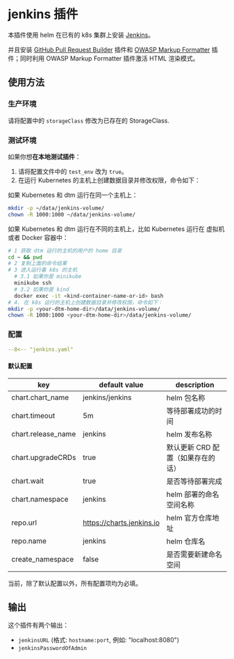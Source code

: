 # jenkins 插件

本插件使用 helm 在已有的 k8s 集群上安装 [Jenkins](https://jenkins.io)。

并且安装 [GitHub Pull Request Builder](https://plugins.jenkins.io/ghprb/) 插件和 [OWASP Markup Formatter](https://plugins.jenkins.io/antisamy-markup-formatter/) 插件；同时利用 OWASP Markup Formatter 插件激活 HTML 渲染模式。

## 使用方法

### 生产环境

请将配置中的 `storageClass` 修改为已存在的 StorageClass.

### 测试环境

如果你想**在本地测试插件**：

1. 请将配置文件中的 `test_env` 改为 `true`。
2. 在运行 Kubernetes 的主机上创建数据目录并修改权限，命令如下：

如果 Kubernetes 和 dtm 运行在同一个主机上：

```bash
mkdir -p ~/data/jenkins-volume/
chown -R 1000:1000 ~/data/jenkins-volume/
```

如果 Kubernetes 和 dtm 运行在不同的主机上，比如 Kubernetes 运行在 虚拟机或者 Docker 容器中：

```bash
# 1 获取 dtm 运行的主机的用户的 home 目录
cd ~ && pwd
# 2 复制上面的命令结果
# 3 进入运行着 k8s 的主机
  # 3.1 如果你是 minikube
  minikube ssh
  # 3.2 如果你是 kind
  docker exec -it <kind-container-name-or-id> bash
# 4. 在 k8s 运行的主机上创建数据目录并修改权限，命令如下：
mkdir -p <your-dtm-home-dir>/data/jenkins-volume/
chown -R 1000:1000 <your-dtm-home-dir>/data/jenkins-volume/
```

### 配置

```yaml
--8<-- "jenkins.yaml"
```

#### 默认配置

| key                | default value             | description                                        |
| ----               | ----                      | ----                                               |
| chart.chart_name   | jenkins/jenkins           | helm 包名称                                        |
| chart.timeout      | 5m                        | 等待部署成功的时间                                 |
| chart.release_name | jenkins                   | helm 发布名称                                      |
| chart.upgradeCRDs  | true                      | 默认更新 CRD 配置（如果存在的话）                  |
| chart.wait         | true                      | 是否等待部署完成                                   |
| chart.namespace    | jenkins                   | helm 部署的命名空间名称                            |
| repo.url           | https://charts.jenkins.io | helm 官方仓库地址                                  |
| repo.name          | jenkins                   | helm 仓库名                                        |
| create_namespace   | false                     | 是否需要新建命名空间                               |

当前，除了默认配置以外，所有配置项均为必填。

## 输出

这个插件有两个输出：

- `jenkinsURL` (格式: `hostname:port`, 例如: "localhost:8080")
- `jenkinsPasswordOfAdmin` 
